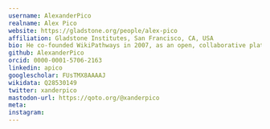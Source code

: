 ```yaml
---
username: AlexanderPico
realname: Alex Pico
website: https://gladstone.org/people/alex-pico
affiliation: Gladstone Institutes, San Francisco, CA, USA
bio: He co-founded WikiPathways in 2007, as an open, collaborative platform for molecular pathway curation. In 2010, he took on leadership roles in the Cytoscape Consortium as vice president and as executive director for the National Resource for Network Biology. In addition to his independent research, he has served as the director of the Gladstone Bioinformatics Core since 2020.
github: AlexanderPico
orcid: 0000-0001-5706-2163
linkedin: apico
googlescholar: FUsTMX8AAAAJ
wikidata: Q28530149
twitter: xanderpico
mastodon-url: https://qoto.org/@xanderpico
meta:
instagram:
---
```

